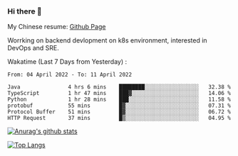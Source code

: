 ### Hi there 👋

My Chinese resume: [Github Page](https://spencercjh.github.io/resume/)

Worrking on backend devlopment on k8s environment, interested in DevOps and SRE.

Wakatime (Last 7 Days from Yesterday) :

<!--START_SECTION:waka-->

```text
From: 04 April 2022 - To: 11 April 2022

Java               4 hrs 6 mins    ████████░░░░░░░░░░░░░░░░░   32.38 %
TypeScript         1 hr 47 mins    ███▓░░░░░░░░░░░░░░░░░░░░░   14.06 %
Python             1 hr 28 mins    ███░░░░░░░░░░░░░░░░░░░░░░   11.58 %
protobuf           55 mins         █▓░░░░░░░░░░░░░░░░░░░░░░░   07.31 %
Protocol Buffer    51 mins         █▓░░░░░░░░░░░░░░░░░░░░░░░   06.72 %
HTTP Request       37 mins         █▒░░░░░░░░░░░░░░░░░░░░░░░   04.95 %
```

<!--END_SECTION:waka-->

[![Anurag's github stats](https://github-readme-stats.vercel.app/api?username=spencercjh&theme=tokyonight&show_icons=true)](https://github.com/anuraghazra/github-readme-stats)

[![Top Langs](https://github-readme-stats.vercel.app/api/top-langs/?username=spencercjh&layout=compact&theme=tokyonight)](https://github.com/anuraghazra/github-readme-stats)
